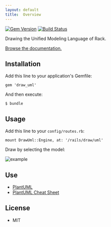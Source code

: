 ```yaml
---
layout: default
title:  Overview
---
```


[![Gem Version](https://badge.fury.io/rb/draw_uml.png)](https://rubygems.org/gems/draw_uml) [![Build Status](https://travis-ci.org/ogom/draw_uml.png?branch=master)](https://travis-ci.org/ogom/draw_uml)

Drawing the Unified Modeling Language of Rack.

[Browse the documentation.](https://ptangel.github.io/draw_uml/docs/)

## Installation

Add this line to your application's Gemfile:

```
gem 'draw_uml'
```

And then execute:

```
$ bundle
```

## Usage

Add this line to your `config/routes.rb`:

```
mount DrawUml::Engine, at: '/rails/draw/uml'
```

Draw by selecting the model:

![example](https://ptangel.github.io/draw_uml/docs//assets/img/example.png)

## Use

* [PlantUML](http://plantuml.sourceforge.net/)
* [PlantUML Cheat Sheet](https://ptangel.github.io/draw_uml/docs//plantuml)

## License

* MIT

